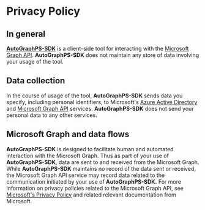 # Privacy Policy

## In general

**[AutoGraphPS-SDK](https://github.com/adamedx/poshgraph)** is a client-side tool for interacting with the [Microsoft Graph API](https://graph.microsoft.io). **AutoGraphPS-SDK** does not maintain any store of data involving your usage of the tool.

## Data collection

In the course of usage of the tool, **AutoGraphPS-SDK** sends data you specify, including personal identifiers, to Microsoft's [Azure Active Directory](https://azure.microsoft.com/en-us/services/active-directory/) and [Microsoft Graph API](https://graph.microsoft.io) services. **AutoGraphPS-SDK** does not send your personal data to any other services.

## Microsoft Graph and data flows

**AutoGraphPS-SDK** is designed to facilitate human and automated interaction with the Microsoft Graph. Thus as part of your use of **AutoGraphPS-SDK**, data are sent to and received from the Microsoft Graph. While **AutoGraphPS-SDK** maintains no record of the data sent or received, the Microsoft Graph API service may record data related to the communication initiated by your use of **AutoGraphPS-SDK.** For more information on privacy policies related to the Microsoft Graph API, see [Microsoft's Privacy Policy](https://privacy.microsoft.com/en-us/privacystatement) and related relevant documentation from Microsoft.

